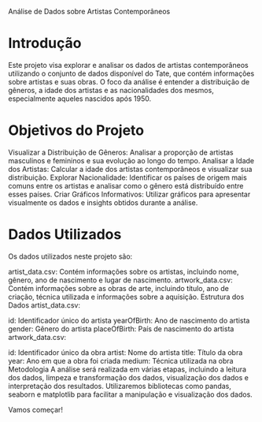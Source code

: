 Análise de Dados sobre Artistas Contemporâneos
# Introdução
Este projeto visa explorar e analisar os dados de artistas contemporâneos utilizando o conjunto de dados disponível do Tate, que contém informações sobre artistas e suas obras. O foco da análise é entender a distribuição de gêneros, a idade dos artistas e as nacionalidades dos mesmos, especialmente aqueles nascidos após 1950.

# Objetivos do Projeto
Visualizar a Distribuição de Gêneros: Analisar a proporção de artistas masculinos e femininos e sua evolução ao longo do tempo.
Analisar a Idade dos Artistas: Calcular a idade dos artistas contemporâneos e visualizar sua distribuição.
Explorar Nacionalidade: Identificar os países de origem mais comuns entre os artistas e analisar como o gênero está distribuído entre esses países.
Criar Gráficos Informativos: Utilizar gráficos para apresentar visualmente os dados e insights obtidos durante a análise.
# Dados Utilizados
Os dados utilizados neste projeto são:

artist_data.csv: Contém informações sobre os artistas, incluindo nome, gênero, ano de nascimento e lugar de nascimento.
artwork_data.csv: Contém informações sobre as obras de arte, incluindo título, ano de criação, técnica utilizada e informações sobre a aquisição.
Estrutura dos Dados
artist_data.csv:

id: Identificador único do artista
yearOfBirth: Ano de nascimento do artista
gender: Gênero do artista
placeOfBirth: País de nascimento do artista
artwork_data.csv:

id: Identificador único da obra
artist: Nome do artista
title: Título da obra
year: Ano em que a obra foi criada
medium: Técnica utilizada na obra
Metodologia
A análise será realizada em várias etapas, incluindo a leitura dos dados, limpeza e transformação dos dados, visualização dos dados e interpretação dos resultados. Utilizaremos bibliotecas como pandas, seaborn e matplotlib para facilitar a manipulação e visualização dos dados.

Vamos começar!
